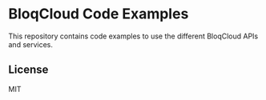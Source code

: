 # BloqCloud Code Examples

This repository contains code examples to use the different BloqCloud APIs and services.

## License

MIT
